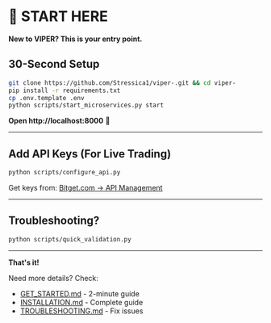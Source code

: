 # 🎯 START HERE

**New to VIPER? This is your entry point.**

## 30-Second Setup

```bash
git clone https://github.com/Stressica1/viper-.git && cd viper-
pip install -r requirements.txt
cp .env.template .env
python scripts/start_microservices.py start
```

**Open http://localhost:8000** 🎉

---

## Add API Keys (For Live Trading)

```bash
python scripts/configure_api.py
```

Get keys from: [Bitget.com → API Management](https://www.bitget.com/en/account/newapi)

---

## Troubleshooting?

```bash
python scripts/quick_validation.py
```

---

**That's it!** 

Need more details? Check:
- [GET_STARTED.md](GET_STARTED.md) - 2-minute guide  
- [INSTALLATION.md](INSTALLATION.md) - Complete guide
- [TROUBLESHOOTING.md](TROUBLESHOOTING.md) - Fix issues
